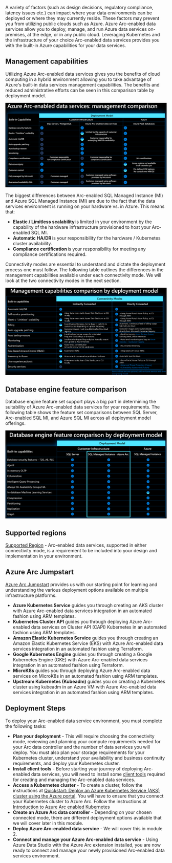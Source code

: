 A variety of factors (such as design decisions, regulatory compliance, latency issues etc.) can impact where your data environments can be deployed or where they may currently reside. These factors may prevent you from utilizing public clouds such as Azure. Azure Arc-enabled data services allow you to deploy, manage, and run Azure data services on-premises, at the edge, or in any public cloud. Leveraging Kubernetes and the infrastructure of your choice Arc-enabled data services provides you with the built-in Azure capabilities for your data services.

## Management capabilities

Utilizing Azure Arc-enabled data services gives you the benefits of cloud computing in a hybrid environment allowing you to take advantage of Azure's built-in data services management capabilities. The benefits and reduced administrative efforts can be seen in this comparison table by deployment model.

![Table of management capabilities comparison by deployment model](../media/management-capabilities-by-deployment-model.png)

The biggest differences between Arc-enabled SQL Managed Instance (MI) and Azure SQL Managed Instance (MI) are due to the fact that the data services environment is running on your hardware vs. in Azure. This means that:  

- **Elastic / Limitless scalability** is limited in your environment by the capability of the hardware infrastructure provisioned to host your Arc-enabled SQL MI. 
- **Automatic HA/DR** is your responsibility for the hardware / Kubernetes cluster availability. 
- **Compliance certification** is your responsibility for meeting any compliance certifications required.

Connectivity modes are essential to understand and dictate the deployment process one must follow. The following table outlines the differences in the management capabilities available under each connectivity mode. We will look at the two connectivity modes in the next section.

![Table of management capabilities comparison by connectivity mode](../media/management-capabilities-by-connectivity-mode.png)

## Database engine feature comparison

Database engine feature set support plays a big part in determining the suitability of Azure Arc-enabled data services for your requirements. The following table shows the feature set comparisons between SQL Server, Arc-enabled SQL MI, and Azure SQL MI across all deployment model offerings.

![Table of database engine feature comparison by deployment model](../media/dbengine-featureset-comparison-by-deployment-model.png)

## Supported regions

[Supported Region](https://azure.microsoft.com/global-infrastructure/services/?products=azure-arc) - Arc-enabled data services, supported in either connectivity mode, is a requirement to be included into your design and implementation in your environment.  

## Azure Arc Jumpstart

[Azure Arc Jumpstart](https://azurearcjumpstart.io/azure_arc_jumpstart/azure_arc_data/) provides us with our starting point for learning and understanding the various deployment options available on multiple infrastructure platforms.

- **Azure Kubernetes Service** guides you through creating an AKS cluster with Azure Arc-enabled data services integration in an automated fashion using ARM templates.
- **Kubernetes Cluster API** guides you through deploying Azure Arc-enabled data services on Cluster API (CAPI) Kubernetes in an automated fashion using ARM templates.
- **Amazon Elastic Kubernetes Service** guides you through creating an Amazon Elastic Kubernetes Service (EKS) with Azure Arc-enabled data services integration in an automated fashion using Terraform.
- **Google Kubernetes Engine** guides you through creating a Google Kubernetes Engine (GKE) with Azure Arc-enabled data services integration in an automated fashion using Terraform.
- **MicroK8s** guides you through deploying Azure Arc-enabled data services on MicroK8s in an automated fashion using ARM templates.
- **Upstream Kubernetes (Kubeadm)** guides you on creating a Kubernetes cluster using kubeadm in an Azure VM with Azure Arc-enabled data services integration in an automated fashion using ARM templates.

## Deployment Steps

To deploy your Arc-enabled data service environment, you must complete the following tasks:

- **Plan your deployment** - This will require choosing the connectivity mode, reviewing and planning your compute requirements needed for your Arc data controller and the number of data services you will deploy. You must also plan your storage requirements for your Kubernetes cluster, understand your availability and business continuity requirements, and deploy your Kubernetes cluster.
- **Install client tools** - Before starting your journey of deploying Arc-enabled data services, you will need to install some [client tools](/azure/azure-arc/data/install-client-tools) required for creating and managing the Arc-enabled data services.
- **Access a Kubernetes cluster** - To create a cluster, follow the instructions at [Quickstart: Deploy an Azure Kubernetes Service (AKS) cluster using the Azure portal](/azure/aks/learn/quick-kubernetes-deploy-portal). You will have to ensure that you connect your Kubernetes cluster to Azure Arc. Follow the instructions at [Introduction to Azure Arc enabled Kubernetes](/learn/modules/intro-to-arc-enabled-kubernetes/)
- **Create an Azure Arc data controller** - Depending on your chosen connected mode, there are different deployment options available that we will cover later in this module.
- **Deploy Azure Arc-enabled data service** - We will cover this in module 2.
- **Connect and manage your Azure Arc-enabled data service** - Using Azure Data Studio with the Azure Arc extension installed, you are now ready to connect and manage your newly provisioned Arc-enabled data services environment.
